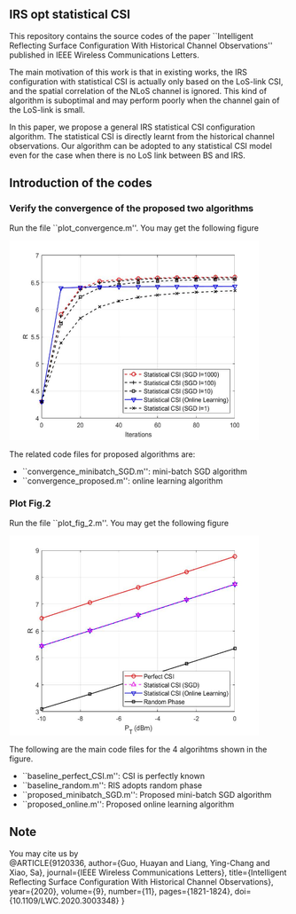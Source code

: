 ## IRS opt statistical CSI

This repository contains the source codes of the paper ``Intelligent Reflecting Surface Configuration With Historical Channel Observations'' published in IEEE Wireless Communications Letters.


The main motivation of this work is that in existing works, the IRS configuration with statistical CSI is actually only based on the LoS-link CSI, and the spatial correlation of the NLoS channel is ignored. This kind of algorithm is suboptimal and may perform poorly when the channel gain of the LoS-link is small. 

In this paper, we propose a general IRS statistical CSI configuration algorithm. The statistical CSI is directly learnt from the historical channel observations. Our algorithm can be adopted to any statistical CSI model even for the case when there is no LoS link between BS and IRS.

## Introduction of the codes

### Verify the convergence of the proposed two algorithms

Run the file ``plot_convergence.m''. You may get the following figure

<img src="./convergence.jpg" height="360" width="450" >

The related code files for proposed algorithms are:

+ ``convergence_minibatch_SGD.m'': mini-batch SGD algorithm
+ ``convergence_proposed.m'': online learning algorithm

### Plot Fig.2

Run the file ``plot_fig_2.m''. You may get the following figure

<img src="./Fig2.jpg" height="360" width="450" >

The following are the main code files for the 4 algorihtms shown in the figure.

+ ``baseline_perfect_CSI.m'': CSI is perfectly known
+ ``baseline_random.m'':  RIS adopts random phase
+ ``proposed_minibatch_SGD.m'': Proposed mini-batch SGD algorithm
+ ``proposed_online.m'': Proposed online learning algorithm

## Note
You may cite us by  
@ARTICLE{9120336,
  author={Guo, Huayan and Liang, Ying-Chang and Xiao, Sa},
  journal={IEEE Wireless Communications Letters}, 
  title={Intelligent Reflecting Surface Configuration With Historical Channel Observations}, 
  year={2020},
  volume={9},
  number={11},
  pages={1821-1824},
  doi={10.1109/LWC.2020.3003348}
}
